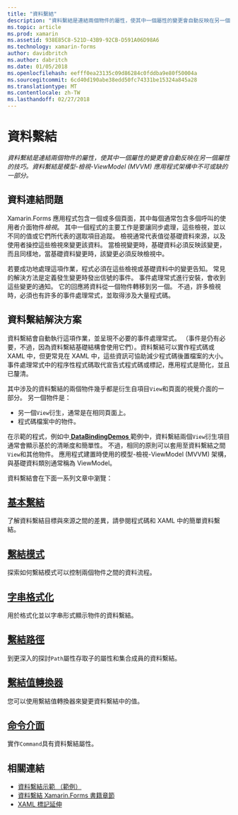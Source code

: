 ```yaml
---
title: "資料繫結"
description: "資料繫結是連結兩個物件的屬性，使其中一個屬性的變更會自動反映在另一個屬性的技巧。 資料繫結是模型-檢視-ViewModel (MVVM) 應用程式架構中不可或缺的一部分。"
ms.topic: article
ms.prod: xamarin
ms.assetid: 938E85C8-521D-43B9-92CB-D591A06D98A6
ms.technology: xamarin-forms
author: davidbritch
ms.author: dabritch
ms.date: 01/05/2018
ms.openlocfilehash: eefff0ea23135c09d86284c0fddba9e80f50004a
ms.sourcegitcommit: 6cd40d190abe38edd50fc74331be15324a845a28
ms.translationtype: MT
ms.contentlocale: zh-TW
ms.lasthandoff: 02/27/2018
---
```

# <a name="data-binding"></a>資料繫結

_資料繫結是連結兩個物件的屬性，使其中一個屬性的變更會自動反映在另一個屬性的技巧。資料繫結是模型-檢視-ViewModel (MVVM) 應用程式架構中不可或缺的一部分。_

## <a name="the-data-linking-problem"></a>資料連結問題

Xamarin.Forms 應用程式包含一個或多個頁面，其中每個通常包含多個呼叫的使用者介面物件*檢視*。 其中一個程式的主要工作是要讓同步處理，這些檢視，並以不同的值或它們所代表的選取項目追蹤。 檢視通常代表值從基礎資料來源，以及使用者操控這些檢視來變更該資料。 當檢視變更時，基礎資料必須反映該變更，而且同樣地，當基礎資料變更時，該變更必須反映檢視中。

若要成功地處理這項作業，程式必須在這些檢視或基礎資料中的變更告知。 常見的解決方法是定義發生變更時發出信號的事件。 事件處理常式進行安裝，會收到這些變更的通知。 它的回應將資料從一個物件轉移到另一個。 不過，許多檢視時，必須也有許多的事件處理常式，並取得涉及大量程式碼。

## <a name="the-data-binding-solution"></a>資料繫結解決方案

資料繫結會自動執行這項作業，並呈現不必要的事件處理常式。 （事件是仍有必要，不過，因為資料繫結基礎結構會使用它們）。資料繫結可以實作程式碼或 XAML 中，但更常見在 XAML 中，這些資訊可協助減少程式碼後置檔案的大小。 事件處理常式中的程序性程式碼取代宣告式程式碼或標記，應用程式是簡化，並且已釐清。

其中涉及的資料繫結的兩個物件幾乎都是衍生自項目`View`和頁面的視覺介面的一部分。 另一個物件是：

- 另一個`View`衍生，通常是在相同頁面上。
- 程式碼檔案中的物件。

在示範的程式，例如中[ **DataBindingDemos** ](https://developer.xamarin.com/samples/xamarin-forms/DataBindingDemos/)範例中，資料繫結兩個`View`衍生項目通常會顯示基於的清晰度和簡單性。 不過，相同的原則可以套用至資料繫結之間`View`和其他物件。 應用程式建置時使用的模型-檢視-ViewModel (MVVM) 架構，與基礎資料類別通常稱為 ViewModel。

資料繫結會在下面一系列文章中瀏覽：

## <a name="basic-bindingsbasic-bindingsmd"></a>[基本繫結](basic-bindings.md)

了解資料繫結目標與來源之間的差異，請參閱程式碼和 XAML 中的簡單資料繫結。

## <a name="binding-modebinding-modemd"></a>[繫結模式](binding-mode.md)

探索如何繫結模式可以控制兩個物件之間的資料流程。

## <a name="string-formattingstring-formattingmd"></a>[字串格式化](string-formatting.md)

用於格式化並以字串形式顯示物件的資料繫結。

## <a name="binding-pathbinding-pathmd"></a>[繫結路徑](binding-path.md)

到更深入的探討`Path`屬性存取子的屬性和集合成員的資料繫結。

## <a name="binding-value-convertersconvertersmd"></a>[繫結值轉換器](converters.md)

您可以使用繫結值轉換器來變更資料繫結中的值。

## <a name="the-command-interfacecommandingmd"></a>[命令介面](commanding.md)

實作`Command`具有資料繫結屬性。



## <a name="related-links"></a>相關連結

- [資料繫結示範 （範例）](https://developer.xamarin.com/samples/xamarin-forms/DataBindingDemos/)
- [資料繫結 Xamarin.Forms 書籍章節](~/xamarin-forms/creating-mobile-apps-xamarin-forms/summaries/chapter16.md)
- [XAML 標記延伸](~/xamarin-forms/xaml/markup-extensions/index.md)
